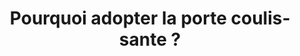 ---
  template: 0
  type: "0"
  titre: "Pourquoi adopter la porte coulissante ?"
  titreMEA: "Pourquoi adopter la porte coulissante ?"
  surTitre: "Porte : "
  tempsLecture: ""
  libelleType: "Article"
  url: "/c/magazine/inspirations-tendances/installation-porte-coulissante-placard"
  thematiques: "Travaux"
  piecesHabitation: "Chambre,Cuisine,Salle de bain,Salon,Entrée,Bureau"
  produits: "Porte"
  sujets: ""
  tags: ""
  visuelMea: null
  visuelDesktop: 
    url: "/img/contrib/30ed7cf663806917/header_porte-coulissante.jpg"
    alt: "ip porte couli header"
  visuelMobile: null
  title: "Pourquoi adopter la porte coulissante ?"
  permalink: "articles//c/magazine/inspirations-tendances/installation-porte-coulissante-placard"
  layout: "post"
  lang: "fr-fr"
---